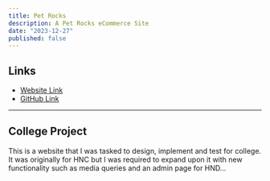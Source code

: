 ```yaml
---
title: Pet Rocks
description: A Pet Rocks eCommerce Site
date: "2023-12-27"
published: false
---
```


## Links

- [Website Link](https://comp-server.uhi.ac.uk/~22000454/HND/PetRocks/)
- [GitHub Link](https://github.com/Samxarifa/PetRocks/)

---

## College Project

This is a website that I was tasked to design, implement and test for college. It was originally for HNC but I was required to expand upon it with new functionality such as media queries and an admin page for HND...
